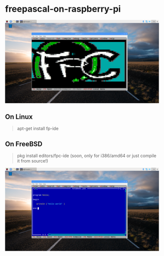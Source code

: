 # freepascal-on-raspberry-pi

![](https://raw.githubusercontent.com/spartrekus/freepascal-on-raspberry-pi/master/fp-ide.png)


## On Linux

> apt-get install fp-ide


## On FreeBSD

> pkg install editors/fpc-ide  (soon, only for i386/amd64 or just compile it from source!)



![](https://raw.githubusercontent.com/spartrekus/freepascal-on-raspberry-pi/master/fp-ide-2.png)

